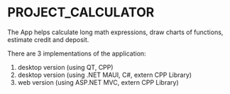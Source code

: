 # PROJECT_CALCULATOR
The App helps calculate long math expressions, draw charts of functions, estimate credit and deposit.

There are 3 implementations of the application:
1) desktop version (using QT, CPP)
2) desktop version (using .NET MAUI, C#, extern CPP Library)
3) web version (using ASP.NET MVC, extern CPP Library)
